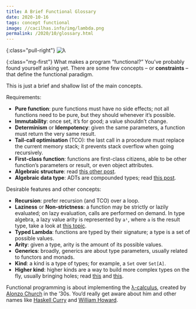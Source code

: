 ```yaml
---
title: A Brief Functional Glossary
date: 2020-10-16
tags: concept functional
image: //cacilhas.info/img/lambda.png
permalink: /2020/10/glossary.html
---
```

[algebra]: /2020/10/algebra.html
[church]: https://johnmacfarlane.net/church.html
[curry]: https://iep.utm.edu/curry/
[data-types]: /2020/10/type-isomorphism.html#algebraic-data-types
[higher-kind]: https://dotty.epfl.ch/docs/internals/higher-kinded-v2.html
[howard]: https://peoplepill.com/people/william-alvin-howard/
[kind-projector]: https://github.com/typelevel/kind-projector#function-syntax
[lambda-calculus]: http://www.cse.chalmers.se/research/group/logic/TypesSS05/Extra/geuvers.pdf

{:class="pull-right"} <img src="{{{ image }}}" alt="λ" />

{:class="mg-first"} What makes a program “functional?” You’ve probably found
yourself asking yet. There are some few concepts – or **constraints** – that
define the functional paradigm.

This is just a brief and shallow list of the main concepts.

Requirements:

- **Pure function**: pure functions must have no side effects; not all functions
  need to be pure, but they should whenever it’s possible.
- **Immutability**: once set, it’s for good; a value shouldn’t change.
- **Determinism** or **Idempotency**: given the same parameters, a function must
  return the very same result.
- **Tail-call optimisation** (TCO): the last call in a procedure must replace
  the current memory stack; it prevents stack overflow when going recursively.
- **First-class function**: functions are first-class citizens, able to be other
  function’s parameters or result, or even object attributes.
- **Algebraic structure**: read [this other post][algebra].
- **Algebraic data type**: ADTs are compounded types; read
  [this post][data-types].

Desirable features and other concepts:

- **Recursion**: prefer recursion (and TCO) over a loop.
- **Laziness** or **Non-strictness**: a function may be strictly or lazily
  evaluated; on lazy evaluation, calls are performed on demand. In type algebra,
  a lazy value arity is represented by `a¹`, where `a` is the result type, take
  a look at [this topic][data-types].
- **Typed Lambda**: functions are typed by their signature; a type is a set of
  possible values.
- **Arity**: given a type, arity is the amount of its possible values.
- **Generics**: broadly, generics are about type parameters, usually related to
  functors and monads.
- **Kind**: a kind is a type of types; for example, a `Set` over `Set[A]`.
- **Higher kind**: higher kinds are a way to build more complex types on the
  fly, usually bringing holes; read [this][higher-kind] and
  [this][kind-projector].

Functional programming is about implementing the [λ-calculus][lambda-calculus],
created by [Alonzo Church][church] in the ’30s. You‘d really get aware about him
and other names like [Haskell Curry][curry] and [William Howard][howard].
